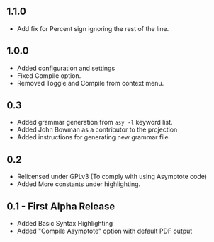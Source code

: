 ## 1.1.0
* Add fix for Percent sign ignoring the rest of the line.

## 1.0.0
* Added configuration and settings
* Fixed Compile option.
* Removed Toggle and Compile from context menu.

## 0.3
* Added grammar generation from ```asy -l``` keyword list.
* Added John Bowman as a contributor to the projection
* Added instructions for generating new grammar file.

## 0.2
* Relicensed under GPLv3 (To comply with using Asymptote code)
* Added More constants under highlighting.

## 0.1 - First Alpha Release
* Added Basic Syntax Highlighting
* Added "Compile Asymptote" option with default PDF output
